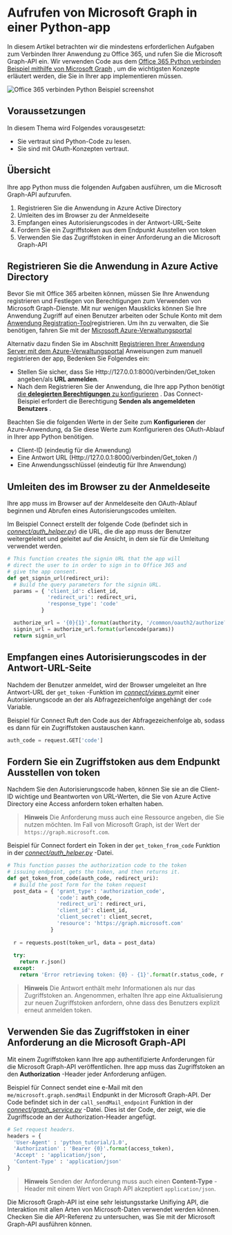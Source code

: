 # <a name="call-microsoft-graph-in-a-python-app"></a>Aufrufen von Microsoft Graph in einer Python-app 

In diesem Artikel betrachten wir die mindestens erforderlichen Aufgaben zum Verbinden Ihrer Anwendung zu Office 365, und rufen Sie die Microsoft Graph-API ein. Wir verwenden Code aus dem [Office 365 Python verbinden Beispiel mithilfe von Microsoft Graph](https://github.com/microsoftgraph/python3-connect-rest-sample) , um die wichtigsten Konzepte erläutert werden, die Sie in Ihrer app implementieren müssen.

![Office 365 verbinden Python Beispiel screenshot](./images/web-screenshot.png)

##  <a name="prerequisites"></a>Voraussetzungen

In diesem Thema wird Folgendes vorausgesetzt:

* Sie vertraut sind Python-Code zu lesen.
* Sie sind mit OAuth-Konzepten vertraut.

## <a name="overview"></a>Übersicht

Ihre app Python muss die folgenden Aufgaben ausführen, um die Microsoft Graph-API aufzurufen.

1. Registrieren Sie die Anwendung in Azure Active Directory
2. Umleiten des im Browser zu der Anmeldeseite
3. Empfangen eines Autorisierungscodes in der Antwort-URL-Seite
4. Fordern Sie ein Zugriffstoken aus dem Endpunkt Ausstellen von token
5. Verwenden Sie das Zugriffstoken in einer Anforderung an die Microsoft Graph-API 

<!--<a name="register"></a>-->
## <a name="register-the-application-in-azure-active-directory"></a>Registrieren Sie die Anwendung in Azure Active Directory

Bevor Sie mit Office 365 arbeiten können, müssen Sie Ihre Anwendung registrieren und Festlegen von Berechtigungen zum Verwenden von Microsoft Graph-Dienste.
Mit nur wenigen Mausklicks können Sie Ihre Anwendung Zugriff auf einen Benutzer arbeiten oder Schule Konto mit dem [Anwendung Registration-Tool](https://dev.office.com/app-registration)registrieren. Um ihn zu verwalten, die Sie benötigen, fahren Sie mit der [Microsoft Azure-Verwaltungsportal](https://manage.windowsazure.com)

Alternativ dazu finden Sie im Abschnitt [Registrieren Ihrer Anwendung Server mit dem Azure-Verwaltungsportal](https://msdn.microsoft.com/en-us/office/office365/HowTo/add-common-consent-manually#bk_RegisterServerApp) Anweisungen zum manuell registrieren der app, Bedenken Sie Folgendes ein:

* Stellen Sie sicher, dass Sie Http://127.0.0.1:8000/verbinden/Get_token angeben/als **URL anmelden**.
* Nach dem Registrieren Sie der Anwendung, die Ihre app Python benötigt [die **delegierten Berechtigungen** zu konfigurieren](https://github.com/microsoftgraph/python3-connect-rest-sample/wiki/Grant-permissions-to-the-Connect-application-in-Azure) . Das Connect-Beispiel erfordert die Berechtigung **Senden als angemeldeten Benutzers** .

Beachten Sie die folgenden Werte in der Seite zum **Konfigurieren** der Azure-Anwendung, da Sie diese Werte zum Konfigurieren des OAuth-Ablauf in Ihrer app Python benötigen.

* Client-ID (eindeutig für die Anwendung)
* Eine Antwort URL (Http://127.0.0.1:8000/verbinden/Get_token /)
* Eine Anwendungsschlüssel (eindeutig für Ihre Anwendung)

<!--<a name="redirect"></a>-->
## <a name="redirect-the-browser-to-the-sign-in-page"></a>Umleiten des im Browser zu der Anmeldeseite

Ihre app muss im Browser auf der Anmeldeseite den OAuth-Ablauf beginnen und Abrufen eines Autorisierungscodes umleiten. 

Im Beispiel Connect erstellt der folgende Code (befindet sich in [*connect/auth_helper.py*](https://github.com/microsoftgraph/python3-connect-rest-sample/blob/master/connect/auth_helper.py)) die URL, die die app muss der Benutzer weitergeleitet und geleitet auf die Ansicht, in dem sie für die Umleitung verwendet werden. 

```python
# This function creates the signin URL that the app will
# direct the user to in order to sign in to Office 365 and
# give the app consent.
def get_signin_url(redirect_uri):
  # Build the query parameters for the signin URL.
  params = { 'client_id': client_id,
             'redirect_uri': redirect_uri,
             'response_type': 'code'
           }

  authorize_url = '{0}{1}'.format(authority, '/common/oauth2/authorize?{0}')
  signin_url = authorize_url.format(urlencode(params))
  return signin_url
```

<!--<a name="authCode"></a>-->
## <a name="receive-an-authorization-code-in-your-reply-url-page"></a>Empfangen eines Autorisierungscodes in der Antwort-URL-Seite

Nachdem der Benutzer anmeldet, wird der Browser umgeleitet an Ihre Antwort-URL der ```get_token``` -Funktion im [*connect/views.py*](https://github.com/microsoftgraph/python3-connect-rest-sample/blob/master/connect/views.py)mit einer Autorisierungscode an der als Abfragezeichenfolge angehängt der ```code``` Variable. 

Beispiel für Connect Ruft den Code aus der Abfragezeichenfolge ab, sodass es dann für ein Zugriffstoken austauschen kann.

```python
auth_code = request.GET['code']
```

<!--<a name="accessToken"></a>-->
## <a name="request-an-access-token-from-the-token-issuing-endpoint"></a>Fordern Sie ein Zugriffstoken aus dem Endpunkt Ausstellen von token

Nachdem Sie den Autorisierungscode haben, können Sie sie an die Client-ID wichtige und Beantworten von URL-Werten, die Sie von Azure Active Directory eine Access anfordern token erhalten haben. 

> **Hinweis** Die Anforderung muss auch eine Ressource angeben, die Sie nutzen möchten. Im Fall von Microsoft Graph, ist der Wert der `https://graph.microsoft.com`.

Beispiel für Connect fordert ein Token in der ```get_token_from_code``` Funktion in der [*connect/auth_helper.py*](https://github.com/microsoftgraph/python3-connect-rest-sample/blob/master/connect/auth_helper.py) -Datei.

```python
# This function passes the authorization code to the token
# issuing endpoint, gets the token, and then returns it.
def get_token_from_code(auth_code, redirect_uri):
  # Build the post form for the token request
  post_data = { 'grant_type': 'authorization_code',
                'code': auth_code,
                'redirect_uri': redirect_uri,
                'client_id': client_id,
                'client_secret': client_secret,
                'resource': 'https://graph.microsoft.com'
              }
              
  r = requests.post(token_url, data = post_data)
  
  try:
    return r.json()
  except:
    return 'Error retrieving token: {0} - {1}'.format(r.status_code, r.text)
```

> **Hinweis** Die Antwort enthält mehr Informationen als nur das Zugriffstoken an. Angenommen, erhalten Ihre app eine Aktualisierung zur neuen Zugriffstoken anfordern, ohne dass des Benutzers explizit erneut anmelden token.

<!--<a name="request"></a>-->
## <a name="use-the-access-token-in-a-request-to-the-microsoft-graph-api"></a>Verwenden Sie das Zugriffstoken in einer Anforderung an die Microsoft Graph-API

Mit einem Zugriffstoken kann Ihre app authentifizierte Anforderungen für die Microsoft Graph-API veröffentlichen. Ihre app muss das Zugriffstoken an den **Authorization** -Header jeder Anforderung anfügen.

Beispiel für Connect sendet eine e-Mail mit den ```me/microsoft.graph.sendMail``` Endpunkt in der Microsoft Graph-API. Der Code befindet sich in der ```call_sendMail_endpoint``` Funktion in der [*connect/graph_service.py*](https://github.com/microsoftgraph/python3-connect-rest-sample/blob/master/connect/graph_service.py) -Datei. Dies ist der Code, der zeigt, wie die Zugriffscode an der Authorization-Header angefügt.

```python
# Set request headers.
headers = { 
  'User-Agent' : 'python_tutorial/1.0',
  'Authorization' : 'Bearer {0}'.format(access_token),
  'Accept' : 'application/json',
  'Content-Type' : 'application/json'
}
```

> **Hinweis** Senden der Anforderung muss auch einen **Content-Type** -Header mit einem Wert von Graph API akzeptiert `application/json`.

Die Microsoft Graph-API ist eine sehr leistungsstarke Unifiying API, die Interaktion mit allen Arten von Microsoft-Daten verwendet werden können. Checken Sie die API-Referenz zu untersuchen, was Sie mit der Microsoft Graph-API ausführen können.

<!--
## Additional resources

-  [Office 365 Python Connect sample using Microsoft Graph](https://github.com/OfficeDev/O365-Python-Microsoft-Graph-Connect)
-  [Office Dev Center](http://dev.office.com) 
-  [Microsoft Graph API reference]()-->
